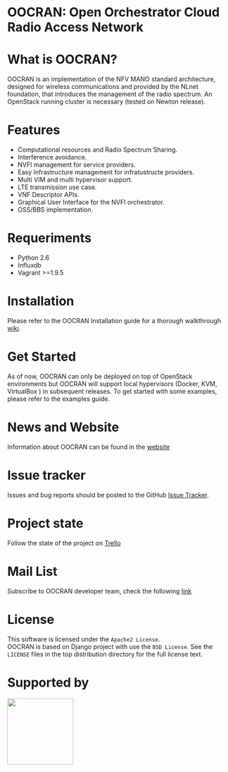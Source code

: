 OOCRAN: Open Orchestrator Cloud Radio Access Network 
====================================================

What is OOCRAN?
===============
OOCRAN is an implementation of the NFV MANO standard architecture, designed for wireless communications and provided by the NLnet foundation, that introduces the management of the radio spectrum. An OpenStack running cluster is necessary (tested on Newton release).

Features
========
* Computational resources and Radio Spectrum Sharing.
* Interference avoidance.
* NVFI management for service providers.
* Easy Infrastructure management for infratustructe providers.
* Multi VIM and multi hypervisor support.
* LTE transmission use case.
* VNF Descriptor APIs.
* Graphical User Interface for the NVFI orchestrator.
* OSS/BBS implementation.

Requeriments
============
* Python 2.6
* Influxdb
* Vagrant >=1.9.5

Installation
============
Please refer to the OOCRAN Installation guide for a thorough walkthrough [wiki](https://github.com/oocran/oocran/wiki/Installation).

Get Started
===========
As of now, OOCRAN can only be deployed on top of OpenStack environments but OOCRAN will support local hypervisors (Docker, KVM, VirtualBox ) in subsequent releases. To get started with some examples, please refer to the examples guide.

News and Website
================
Information about OOCRAN can be found in the [website](http://oocran.dynu.com/)

Issue tracker
=============
Issues and bug reports should be posted to the GitHub [Issue Tracker](https://github.com/oocran/oocran/issues).

Project state
=============
Follow the state of the project on [Trello](https://trello.com/b/LRjh0hs3/oocran)

Mail List
=============
Subscribe to OOCRAN developer team, check the following [link](http://oocran.dynu.com/mail_list)

License
=======

This software is licensed under the `Apache2 License`.  
OOCRAN is based on Django project with use the `BSD License`.
See the ``LICENSE`` files in the top distribution directory for the full license text.

Supported by
============
<img src="https://www.nlnet.nl/image/logo.gif" width="150"/>

